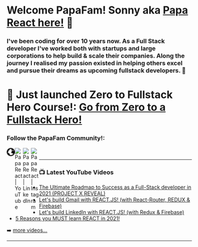 # Welcome PapaFam! Sonny aka [Papa React here!](https://www.papareact.com) 👋

### I've been coding for over 10 years now. As a Full Stack developer I've worked both with startups and large corporations to help build & scale their companies. Along the journey I realised my passion existed in helping others excel and pursue their dreams as upcoming fullstack developers. 🌟

# 🚀  Just launched Zero to Fullstack Hero Course!: [Go from Zero to a Fullstack Hero!](https://www.papareact.com/course)

### Follow the PapaFam Community!:

[<img align="left" alt="papareact.com" width="22px" src="https://raw.githubusercontent.com/iconic/open-iconic/master/svg/globe.svg" />][website]
[<img align="left" alt="PapaReact | YouTube" width="22px" src="https://cdn.jsdelivr.net/npm/simple-icons@v3/icons/youtube.svg" />][youtube]
[<img align="left" alt="PapaReact | LinkedIn" width="22px" src="https://cdn.jsdelivr.net/npm/simple-icons@v3/icons/linkedin.svg" />][linkedin]
[<img align="left" alt="PapaReact | Instagram" width="22px" src="https://cdn.jsdelivr.net/npm/simple-icons@v3/icons/instagram.svg" />][instagram]

<br/>

---

### 📺 Latest YouTube Videos

<!-- YOUTUBE:START -->

- [The Ultimate Roadmap to Success as a Full-Stack developer in 2021 (PROJECT X REVEAL)](https://youtu.be/hj_XHjnHrhI)
- [Let's build Gmail with REACT.JS! (with React-Router, REDUX & Firebase)](https://youtu.be/b7nrXjS6Dqs)
- [Let's build LinkedIn with REACT.JS! (with Redux & Firebase)](https://youtu.be/QaYts9sPmcY)
- [5 Reasons you MUST learn REACT in 2021!](https://youtu.be/kd-hK5Zmv6E)

<!-- YOUTUBE:END -->

➡️ [more videos...](https://www.youtube.com/user/ssangha32/featured)

---

[website]: https://papareact.com
[course]: http://papareact.com/course
[youtube]: https://www.youtube.com/user/ssangha32
[instagram]: https://www.instagram.com/ssssangha
[linkedin]: https://www.linkedin.com/in/saajansangha/
